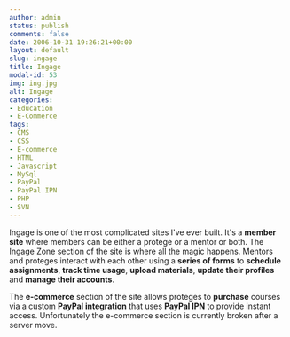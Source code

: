 ```yaml
---
author: admin
status: publish
comments: false
date: 2006-10-31 19:26:21+00:00
layout: default
slug: ingage
title: Ingage
modal-id: 53
img: ing.jpg
alt: Ingage
categories:
- Education
- E-Commerce
tags:
- CMS
- CSS
- E-commerce
- HTML
- Javascript
- MySql
- PayPal
- PayPal IPN
- PHP
- SVN
---
```

Ingage is one of the most complicated sites I've ever built. It's a **member site** where members can be either a protege or a mentor or both. The Ingage Zone section of the site is where all the magic happens. Mentors and proteges interact with each other using a **series of forms** to **schedule assignments**, **track time usage**, **upload materials**, **update their profiles** and **manage their accounts**.

The **e-commerce** section of the site allows proteges to **purchase** courses via a custom **PayPal integration** that uses **PayPal IPN** to provide instant access. Unfortunately the e-commerce section is currently broken after a server move.
